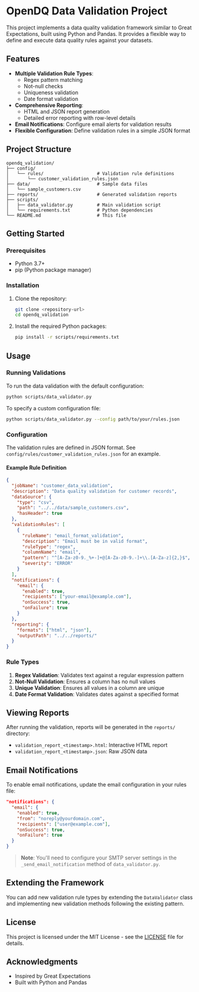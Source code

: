 # OpenDQ Data Validation Project

This project implements a data quality validation framework similar to Great Expectations, built using Python and Pandas. It provides a flexible way to define and execute data quality rules against your datasets.

## Features

- **Multiple Validation Rule Types**:
  - Regex pattern matching
  - Not-null checks
  - Uniqueness validation
  - Date format validation
- **Comprehensive Reporting**:
  - HTML and JSON report generation
  - Detailed error reporting with row-level details
- **Email Notifications**: Configure email alerts for validation results
- **Flexible Configuration**: Define validation rules in a simple JSON format

## Project Structure

```
opendq_validation/
├── config/
│   └── rules/                    # Validation rule definitions
│       └── customer_validation_rules.json
├── data/                         # Sample data files
│   └── sample_customers.csv
├── reports/                      # Generated validation reports
├── scripts/
│   ├── data_validator.py         # Main validation script
│   └── requirements.txt          # Python dependencies
└── README.md                     # This file
```

## Getting Started

### Prerequisites

- Python 3.7+
- pip (Python package manager)

### Installation

1. Clone the repository:
   ```bash
   git clone <repository-url>
   cd opendq_validation
   ```

2. Install the required Python packages:
   ```bash
   pip install -r scripts/requirements.txt
   ```

## Usage

### Running Validations

To run the data validation with the default configuration:

```bash
python scripts/data_validator.py
```

To specify a custom configuration file:

```bash
python scripts/data_validator.py --config path/to/your/rules.json
```

### Configuration

The validation rules are defined in JSON format. See `config/rules/customer_validation_rules.json` for an example.

#### Example Rule Definition

```json
{
  "jobName": "customer_data_validation",
  "description": "Data quality validation for customer records",
  "dataSource": {
    "type": "csv",
    "path": "../../data/sample_customers.csv",
    "hasHeader": true
  },
  "validationRules": [
    {
      "ruleName": "email_format_validation",
      "description": "Email must be in valid format",
      "ruleType": "regex",
      "columnName": "email",
      "pattern": "^[A-Za-z0-9._%+-]+@[A-Za-z0-9.-]+\\.[A-Za-z]{2,}$",
      "severity": "ERROR"
    }
  ],
  "notifications": {
    "email": {
      "enabled": true,
      "recipients": ["your-email@example.com"],
      "onSuccess": true,
      "onFailure": true
    }
  },
  "reporting": {
    "formats": ["html", "json"],
    "outputPath": "../../reports/"
  }
}
```

### Rule Types

1. **Regex Validation**: Validates text against a regular expression pattern
2. **Not-Null Validation**: Ensures a column has no null values
3. **Unique Validation**: Ensures all values in a column are unique
4. **Date Format Validation**: Validates dates against a specified format

## Viewing Reports

After running the validation, reports will be generated in the `reports/` directory:

- `validation_report_<timestamp>.html`: Interactive HTML report
- `validation_report_<timestamp>.json`: Raw JSON data

## Email Notifications

To enable email notifications, update the email configuration in your rules file:

```json
"notifications": {
  "email": {
    "enabled": true,
    "from": "noreply@yourdomain.com",
    "recipients": ["user@example.com"],
    "onSuccess": true,
    "onFailure": true
  }
}
```

> **Note**: You'll need to configure your SMTP server settings in the `_send_email_notification` method of `data_validator.py`.

## Extending the Framework

You can add new validation rule types by extending the `DataValidator` class and implementing new validation methods following the existing pattern.

## License

This project is licensed under the MIT License - see the [LICENSE](LICENSE) file for details.

## Acknowledgments

- Inspired by Great Expectations
- Built with Python and Pandas
